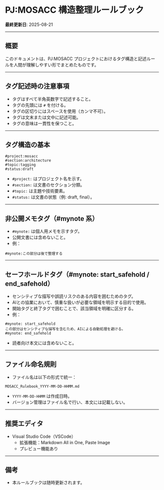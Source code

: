 
# PJ:MOSACC 構造整理ルールブック

**最終更新日**: 2025-08-21

---

## 概要
このドキュメントは、PJ:MOSACC プロジェクトにおけるタグ構造と記述ルールを人間が理解しやすい形でまとめたものです。

---

## タグ記述時の注意事項

- タグはすべて半角英数字で記述すること。
- タグの先頭には `#` を付ける。
- タグの区切りにはスペースを使用（カンマ不可）。
- タグは文末または文中に記述可能。
- タグの意味は一貫性を保つこと。

---

## タグ構造の基本

```text
#project:mosacc
#section:architecture
#topic:tagging
#status:draft
```

- `#project:` はプロジェクト名を示す。
- `#section:` は文書のセクション分類。
- `#topic:` は主題や技術要素。
- `#status:` は文書の状態（例: draft, final）。

---

## 非公開メモタグ（#mynote 系）

- `#mynote:` は個人用メモを示すタグ。
- 公開文書には含めないこと。
- 例：

```text
#mynote:この部分は後で整理する
```

---


## セーフホールドタグ（#mynote: start_safehold / end_safehold）
- センシティブな描写や誤読リスクのある内容を囲むためのタグ。
- AIとの協業において、慎重な扱いが必要な領域を明示する目的で使用。
- 開始タグと終了タグで囲むことで、該当領域を明確に区分する。
- 例：
```text
#mynote: start_safehold
この部分はセンシティブな描写を含むため、AIによる自動処理を避ける。
#mynote: end_safehold
```
- 読者向け本文には含めないこと。
---
## ファイル命名規則

- ファイル名は以下の形式で統一：

```text
MOSACC_Rulebook_YYYY-MM-DD-HHMM.md
```

- `YYYY-MM-DD-HHMM` は作成日時。
- バージョン管理はファイル名で行い、本文には記載しない。

---

## 推奨エディタ

- Visual Studio Code（VSCode）
  - 拡張機能：Markdown All in One, Paste Image
  - プレビュー機能あり

---

## 備考

- 本ルールブックは随時更新されます。

